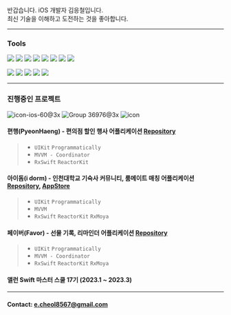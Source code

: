 반갑습니다. iOS 개발자 김응철입니다.    
최신 기술을 이해하고 도전하는 것을 좋아합니다.

---

### Tools

<img src="https://img.shields.io/badge/Swift-F05138?style=flat-square&logo=Swift&logoColor=white"/> <img src="https://img.shields.io/badge/RxSwift-B7178C?style=flat-square&logo=ReactiveX&logoColor=white"/> <img src="https://img.shields.io/badge/ReactorKit-0094F5?style=flat-square&logo=&logoColor=white"/> <img src="https://img.shields.io/badge/SnapKit-83B81A?style=flat-square&logo=&logoColor=white"/> <img src="https://img.shields.io/badge/Moya-EF2D5E?style=flat-square&logo=&logoColor=white"/> <img src="https://img.shields.io/badge/MVVM-000000?style=flat-square&logo=&logoColor=white"/> <img src="https://img.shields.io/badge/CocoaPods-000000?style=flat-square&logo=&logoColor=white"/> <img src="https://img.shields.io/badge/SPM-000000?style=flat-square&logo=&logoColor=white"/> 

<img src="https://img.shields.io/badge/GitHub-181717?style=flat-square&logo=GitHub&logoColor=white"/> <img src="https://img.shields.io/badge/Figma-F24E1E?style=flat-square&logo=Figma&logoColor=white"/> <img src="https://img.shields.io/badge/Jira-0052CC?style=flat-square&logo=Jira&logoColor=white"/> <img src="https://img.shields.io/badge/Slack-4A154B?style=flat-square&logo=Slack&logoColor=white"/> <img src="https://img.shields.io/badge/Discord-5865F2?style=flat-square&logo=Discord&logoColor=white"/> 

---

### 진행중인 프로젝트

![icon-ios-60@3x](https://user-images.githubusercontent.com/97531269/210565238-9d4ee8b5-52ea-4b97-9c28-0c7a9b75e66d.png)
![Group 36976@3x](https://user-images.githubusercontent.com/97531269/210565514-163c686c-7bc5-43b0-9653-8345ad5e6166.png)
![icon](https://user-images.githubusercontent.com/97531269/219823351-21f98062-b805-4792-8c56-af81f8354579.png)

#### 편행(PyeonHaeng) - 편의점 할인 행사 어플리케이션 [Repository](https://github.com/iOS-PPAK/PyeonHaeng)
> + `UIKit` `Programmatically`
> + `MVVM - Coordinator`
> + `RxSwift` `ReactorKit`
#### 아이돔(i dorm) - 인천대학교 기숙사 커뮤니티, 룸메이트 매칭 어플리케이션 [Repository](https://github.com/idorm/idorm_iOS), [AppStore](https://apps.apple.com/kr/app/%EC%95%84%EC%9D%B4%EB%8F%94/id1660001335)
> + `UIKit` `Programmatically`
> + `MVVM`
> + `RxSwift` `ReactorKit` `RxMoya`
#### 페이버(Favor) - 선물 기록, 리마인더 어플리케이션 [Repository](https://github.com/Favor-Gift-Reminder/Favor-iOS)
> + `UIKit` `Programmatically`
> + `MVVM - Coordinator`
> + `RxSwift` `ReactorKit` `RxMoya`
#### 앨런 Swift 마스터 스쿨 17기 (2023.1 ~ 2023.3)

---

#### Contact: e.cheol8567@gmail.com
